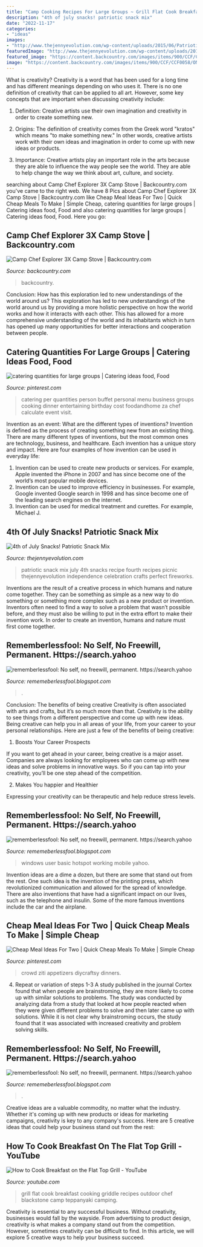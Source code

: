 ```yaml
---
title: "Camp Cooking Recipes For Large Groups ~ Grill Flat Cook Breakfast Cooking Griddle Recipes Outdoor Chef Blackstone Camp Teppanyaki Camping"
description: "4th of july snacks! patriotic snack mix"
date: "2022-11-17"
categories:
- "ideas"
images:
- "http://www.thejennyevolution.com/wp-content/uploads/2015/06/Patriotic-Snack-Mix-Pinterest.jpg"
featuredImage: "http://www.thejennyevolution.com/wp-content/uploads/2015/06/Patriotic-Snack-Mix-Pinterest.jpg"
featured_image: "https://content.backcountry.com/images/items/900/CCF/CCF0058/ONECOL_D2.jpg"
image: "https://content.backcountry.com/images/items/900/CCF/CCF0058/ONECOL_D2.jpg"
---
```



What is creativity?
Creativity is a word that has been used for a long time and has different meanings depending on who uses it. There is no one definition of creativity that can be applied to all art. However, some key concepts that are important when discussing creativity include:
1) Definition: Creative artists use their own imagination and creativity in order to create something new.

2) Origins: The definition of creativity comes from the Greek word "kratos" which means "to make something new." In other words, creative artists work with their own ideas and imagination in order to come up with new ideas or products.

3) Importance: Creative artists play an important role in the arts because they are able to influence the way people see the world. They are able to help change the way we think about art, culture, and society.

	

		
searching about Camp Chef Explorer 3X Camp Stove | Backcountry.com you've came to the right web. We have 8 Pics about Camp Chef Explorer 3X Camp Stove | Backcountry.com like Cheap Meal Ideas For Two | Quick Cheap Meals To Make | Simple Cheap, catering quantities for large groups | Catering ideas food, Food and also catering quantities for large groups | Catering ideas food, Food. Here you go:
		
    
## Camp Chef Explorer 3X Camp Stove | Backcountry.com

<img loading=lazy src="https://content.backcountry.com/images/items/900/CCF/CCF0058/ONECOL_D2.jpg" onerror="this.onerror=null;this.src='https://tse1.mm.bing.net/th?id=OIP.jfY5x3H6ZtqHEMuDg4PDtQHaHa&amp;pid=15.1';" alt="Camp Chef Explorer 3X Camp Stove | Backcountry.com">

_Source: backcountry.com_

>backcountry. 

	

Conclusion: How has this exploration led to new understandings of the world around us?
This exploration has led to new understandings of the world around us by providing a more holistic perspective on how the world works and how it interacts with each other. This has allowed for a more comprehensive understanding of the world and its inhabitants which in turn has opened up many opportunities for better interactions and cooperation between people.

    
## Catering Quantities For Large Groups | Catering Ideas Food, Food

<img loading=lazy src="https://i.pinimg.com/736x/7f/a4/0e/7fa40e4e75c17e2efc32e425bfef1a09.jpg" onerror="this.onerror=null;this.src='https://tse4.mm.bing.net/th?id=OIP.e3X5GxDZjyz4dwBzIBdQdAHaKm&amp;pid=15.1';" alt="catering quantities for large groups | Catering ideas food, Food">

_Source: pinterest.com_

>catering per quantities person buffet personal menu business groups cooking dinner entertaining birthday cost foodandhome za chef calculate event visit. 

	

Invention as an event: What are the different types of inventions?
Invention is defined as the process of creating something new from an existing thing. There are many different types of inventions, but the most common ones are technology, business, and healthcare. Each invention has a unique story and impact. Here are four examples of how invention can be used in everyday life: 
1. Invention can be used to create new products or services. For example, Apple invented the iPhone in 2007 and has since become one of the world’s most popular mobile devices. 
2. Invention can be used to improve efficiency in businesses. For example, Google invented Google search in 1998 and has since become one of the leading search engines on the internet. 
3. Invention can be used for medical treatment and curettes. For example, Michael J.

    
## 4th Of July Snacks! Patriotic Snack Mix

<img loading=lazy src="http://www.thejennyevolution.com/wp-content/uploads/2015/06/Patriotic-Snack-Mix-Pinterest.jpg" onerror="this.onerror=null;this.src='https://tse3.mm.bing.net/th?id=OIP.GRwrHslS-s6F_FLGd3vxOgHaPG&amp;pid=15.1';" alt="4th of July Snacks! Patriotic Snack Mix">

_Source: thejennyevolution.com_

>patriotic snack mix july 4th snacks recipe fourth recipes picnic thejennyevolution independence celebration crafts perfect fireworks. 

	

Inventions are the result of a creative process in which humans and nature come together. They can be something as simple as a new way to do something or something more complex such as a new product or invention. Inventors often need to find a way to solve a problem that wasn’t possible before, and they must also be willing to put in the extra effort to make their invention work. In order to create an invention, humans and nature must first come together.

    
## Rememberlessfool: No Self, No Freewill, Permanent. Https://search.yahoo

<img loading=lazy src="https://1.bp.blogspot.com/-9lFhyXiirdQ/XhzrVji4BPI/AAAAAAAAcEU/c-Qnn1c5XG0elmHF3zQQQxR7-BWvACTIwCLcBGAsYHQ/s1600/Untitled196.png" onerror="this.onerror=null;this.src='https://tse1.mm.bing.net/th?id=OIP.zeHtWb29iydMnm3aGd_69AHaEK&amp;pid=15.1';" alt="rememberlessfool: No self, no freewill, permanent. https://search.yahoo">

_Source: rememeberlessfool.blogspot.com_

>. 

	

Conclusion: The benefits of being creative
Creativity is often associated with arts and crafts, but it’s so much more than that. Creativity is the ability to see things from a different perspective and come up with new ideas. Being creative can help you in all areas of your life, from your career to your personal relationships.
Here are just a few of the benefits of being creative:

1. Boosts Your Career Prospects

If you want to get ahead in your career, being creative is a major asset. Companies are always looking for employees who can come up with new ideas and solve problems in innovative ways. So if you can tap into your creativity, you’ll be one step ahead of the competition.

2. Makes You happier and Healthier

Expressing your creativity can be therapeutic and help reduce stress levels.

    
## Rememberlessfool: No Self, No Freewill, Permanent. Https://search.yahoo

<img loading=lazy src="https://1.bp.blogspot.com/-7Kh1n4TLBOI/XhqophYPjlI/AAAAAAAAcCA/R31o3Slmc0sT74rffxNWDuiGt-Wv11XXQCLcBGAsYHQ/s1600/Untitled181.png" onerror="this.onerror=null;this.src='https://tse3.mm.bing.net/th?id=OIP.K1PktYzAiLVYMlYAqDq5SQHaEK&amp;pid=15.1';" alt="rememberlessfool: No self, no freewill, permanent. https://search.yahoo">

_Source: rememeberlessfool.blogspot.com_

>windows user basic hotspot working mobile yahoo. 

	

Invention ideas are a dime a dozen, but there are some that stand out from the rest. One such idea is the invention of the printing press, which revolutionized communication and allowed for the spread of knowledge. There are also inventions that have had a significant impact on our lives, such as the telephone and insulin. Some of the more famous inventions include the car and the airplane.

    
## Cheap Meal Ideas For Two | Quick Cheap Meals To Make | Simple Cheap

<img loading=lazy src="https://i.pinimg.com/736x/9e/de/00/9ede00a93e4496017edbfe2e2c97b1a0.jpg" onerror="this.onerror=null;this.src='https://tse2.mm.bing.net/th?id=OIP.Ntznt_8Sc4iJot9R-EvIBAHaP6&amp;pid=15.1';" alt="Cheap Meal Ideas For Two | Quick Cheap Meals To Make | Simple Cheap">

_Source: pinterest.com_

>crowd ziti appetizers diycraftsy dinners. 

	

4. Repeat or variation of steps 1-3
A study published in the journal Cortex found that when people are brainstroming, they are more likely to come up with similar solutions to problems. The study was conducted by analyzing data from a study that looked at how people reacted when they were given different problems to solve and then later came up with solutions. While it is not clear why brainstroming occurs, the study found that it was associated with increased creativity and problem solving skills.

    
## Rememberlessfool: No Self, No Freewill, Permanent. Https://search.yahoo

<img loading=lazy src="https://1.bp.blogspot.com/-GtoS-oPQCBY/Xm1QC8mNWzI/AAAAAAAAexc/t7jrCswsljE2x1EgK7Qb6h-dDW87ANlMgCLcBGAsYHQ/s1600/Untitled1504.png" onerror="this.onerror=null;this.src='https://tse2.mm.bing.net/th?id=OIP.O6IsRJ3trlmL6p4RO7-6YAHaEK&amp;pid=15.1';" alt="rememberlessfool: No self, no freewill, permanent. https://search.yahoo">

_Source: rememeberlessfool.blogspot.com_

>. 

	

Creative ideas are a valuable commodity, no matter what the industry. Whether it's coming up with new products or ideas for marketing campaigns, creativity is key to any company's success. Here are 5 creative ideas that could help your business stand out from the rest: 

    
## How To Cook Breakfast On The Flat Top Grill - YouTube

<img loading=lazy src="https://i.ytimg.com/vi/q-nN5F7XoxM/maxresdefault.jpg" onerror="this.onerror=null;this.src='https://tse1.mm.bing.net/th?id=OIP.qy3xpqE5rC0ECxtRhFZ1DgHaEK&amp;pid=15.1';" alt="How to Cook Breakfast on the Flat Top Grill - YouTube">

_Source: youtube.com_

>grill flat cook breakfast cooking griddle recipes outdoor chef blackstone camp teppanyaki camping. 

	

Creativity is essential to any successful business. Without creativity, businesses would fall by the wayside. From advertising to product design, creativity is what makes a company stand out from the competition. However, sometimes creativity can be difficult to find. In this article, we will explore 5 creative ways to help your business succeed.

